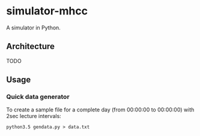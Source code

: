 # simulator-mhcc
A simulator in Python.

## Architecture
TODO


## Usage


### Quick data generator
To create a sample file for a complete day (from 00:00:00 to 00:00:00) with 2sec lecture intervals:
```shell
python3.5 gendata.py > data.txt
```
